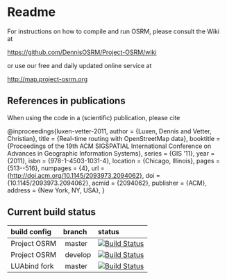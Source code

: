 # Readme

For instructions on how to compile and run OSRM, please consult the Wiki at

https://github.com/DennisOSRM/Project-OSRM/wiki

or use our free and daily updated online service at

http://map.project-osrm.org

## References in publications

When using the code in a (scientific) publication, please cite

@inproceedings{luxen-vetter-2011,
 author = {Luxen, Dennis and Vetter, Christian},
 title = {Real-time routing with OpenStreetMap data},
 booktitle = {Proceedings of the 19th ACM SIGSPATIAL International Conference on Advances in Geographic Information Systems},
 series = {GIS '11},
 year = {2011},
 isbn = {978-1-4503-1031-4},
 location = {Chicago, Illinois},
 pages = {513--516},
 numpages = {4},
 url = {http://doi.acm.org/10.1145/2093973.2094062},
 doi = {10.1145/2093973.2094062},
 acmid = {2094062},
 publisher = {ACM},
 address = {New York, NY, USA},
}

## Current build status

| build config |  branch | status |
|:-------------|:--------|:------------|
| Project OSRM | master  | [![Build Status](https://travis-ci.org/DennisOSRM/Project-OSRM.png?branch=master)](https://travis-ci.org/DennisOSRM/Project-OSRM) |
| Project OSRM | develop | [![Build Status](https://travis-ci.org/DennisOSRM/Project-OSRM.png?branch=develop)](https://travis-ci.org/DennisOSRM/Project-OSRM) |
| LUAbind fork | master  | [![Build Status](https://travis-ci.org/DennisOSRM/luabind.png?branch=master)](https://travis-ci.org/DennisOSRM/luabind) |
